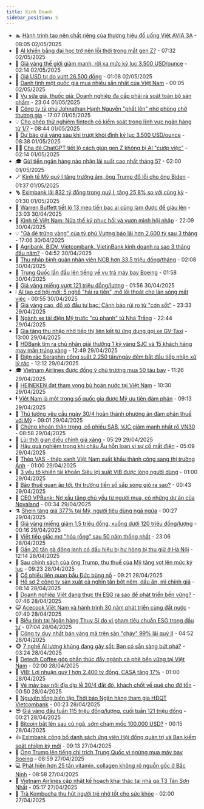 ```yaml
---
title: Kinh Doanh
sidebar_position: 5
---
```


<!-- dantri-kinh-doanh:START -->
- 🏊 [Hành trình tạo nên chất riêng của thương hiệu đồ uống Việt AVIA 3A](https://dantri.com.vn/kinh-doanh/hanh-trinh-tao-nen-chat-rieng-cua-thuong-hieu-do-uong-viet-avia-3a-20250502142727673.htm) - 08:05 02/05/2025
- 🦆 [AI khiến bằng đại học trở nên lỗi thời trong mắt gen Z?](https://dantri.com.vn/kinh-doanh/ai-khien-bang-dai-hoc-tro-nen-loi-thoi-trong-mat-gen-z-20250428195859850.htm) - 07:32 02/05/2025
- 🦄 [Giá vàng thế giới giảm mạnh, rời xa mức kỷ lục 3.500 USD/ounce](https://dantri.com.vn/kinh-doanh/gia-vang-the-gioi-giam-manh-roi-xa-muc-ky-luc-3500-usdounce-20250501234110694.htm) - 02:14 02/05/2025
- 🌝 [Giá USD tự do vượt 26.500 đồng](https://dantri.com.vn/kinh-doanh/gia-usd-tu-do-vuot-26500-dong-20250501230642937.htm) - 01:08 02/05/2025
- 💃 [Danh tính một quốc gia mua nhiều sắn nhất của Việt Nam](https://dantri.com.vn/kinh-doanh/danh-tinh-mot-quoc-gia-mua-nhieu-san-nhat-cua-viet-nam-20250501224638649.htm) - 00:05 02/05/2025
- 🦏 [Vụ sữa giả, thuốc giả: Doanh nghiệp đa cấp phải rà soát toàn bộ sản phẩm](https://dantri.com.vn/kinh-doanh/vu-sua-gia-thuoc-gia-doanh-nghiep-da-cap-phai-ra-soat-toan-bo-san-pham-20250501230107647.htm) - 23:04 01/05/2025
- 🦩 [Công ty tỷ phú Johnathan Hạnh Nguyễn &quot;phất lên&quot; nhờ phòng chờ thương gia](https://dantri.com.vn/kinh-doanh/cong-ty-ty-phu-johnathan-hanh-nguyen-phat-len-nho-phong-cho-thuong-gia-20250501065627284.htm) - 17:07 01/05/2025
- 💡 [Cho phép thử nghiệm fintech có kiểm soát trong lĩnh vực ngân hàng từ  1/7](https://dantri.com.vn/kinh-doanh/cho-phep-thu-nghiem-fintech-co-kiem-soat-trong-linh-vuc-ngan-hang-tu-17-20250501103153210.htm) - 08:44 01/05/2025
- 🌊 [Dự báo giá vàng sau khi trượt khỏi đỉnh kỷ lục 3.500 USD/ounce](https://dantri.com.vn/kinh-doanh/du-bao-gia-vang-sau-khi-truot-khoi-dinh-ky-luc-3500-usdounce-20250501010708814.htm) - 08:38 01/05/2025
- 🧑‍💻 [Cha đẻ ChatGPT tiết lộ cách giúp gen Z không bị AI &quot;cướp việc&quot;](https://dantri.com.vn/kinh-doanh/cha-de-chatgpt-tiet-lo-cach-giup-gen-z-khong-bi-ai-cuop-viec-20250429162752102.htm) - 02:14 01/05/2025
- 🎓 [Gửi tiền ngân hàng nào nhận lãi suất cao nhất tháng 5?](https://dantri.com.vn/kinh-doanh/gui-tien-ngan-hang-nao-nhan-lai-suat-cao-nhat-thang-5-20250501003034495.htm) - 02:00 01/05/2025
- 🪄 [Kinh tế Mỹ quý I tăng trưởng âm, ông Trump đổ lỗi cho ông Biden](https://dantri.com.vn/kinh-doanh/kinh-te-my-quy-i-tang-truong-am-ong-trump-do-loi-cho-ong-biden-20250501024905305.htm) - 01:37 01/05/2025
- 🪜 [Eximbank lãi 832 tỷ đồng trong quý I, tăng 25,8% so với cùng kỳ](https://dantri.com.vn/kinh-doanh/eximbank-lai-832-ty-dong-trong-quy-i-tang-258-so-voi-cung-ky-20250430201246732.htm) - 01:30 01/05/2025
- 🦄 [Warren Buffett tiết lộ 13 mẹo tiền bạc ai cũng làm được để giàu lên](https://dantri.com.vn/kinh-doanh/warren-buffett-tiet-lo-13-meo-tien-bac-ai-cung-lam-duoc-de-giau-len-20250429224252223.htm) - 23:03 30/04/2025
- 💯 [Kinh tế Việt Nam: Nửa thế kỷ phục hồi và vươn mình hội nhập](https://dantri.com.vn/kinh-doanh/kinh-te-viet-nam-nua-the-ky-phuc-hoi-va-vuon-minh-hoi-nhap-20250429090928341.htm) - 22:09 30/04/2025
- 💡 [&quot;Gà đẻ trứng vàng&quot; của tỷ phú Vượng báo lãi hơn 2.600 tỷ sau 3 tháng](https://dantri.com.vn/kinh-doanh/ga-de-trung-vang-cua-ty-phu-vuong-bao-lai-hon-2600-ty-sau-3-thang-20250430154640622.htm) - 17:06 30/04/2025
- 🧰 [Agribank, BIDV, Vietcombank, VietinBank kinh doanh ra sao 3 tháng đầu năm?](https://dantri.com.vn/kinh-doanh/agribank-bidv-vietcombank-vietinbank-kinh-doanh-ra-sao-3-thang-dau-nam-20250430094914130.htm) - 04:52 30/04/2025
- 🎊 [Thu nhập bình quân nhân viên NCB hơn 33,5 triệu đồng/tháng](https://dantri.com.vn/kinh-doanh/thu-nhap-binh-quan-nhan-vien-ncb-hon-335-trieu-dongthang-20250430013211191.htm) - 02:08 30/04/2025
- 🔭 [Trung Quốc lần đầu lên tiếng về vụ trả máy bay Boeing](https://dantri.com.vn/kinh-doanh/trung-quoc-lan-dau-len-tieng-ve-vu-tra-may-bay-boeing-20250429230857975.htm) - 01:58 30/04/2025
- 💼 [Giá vàng miếng vượt 121 triệu đồng/lượng](https://dantri.com.vn/kinh-doanh/gia-vang-mieng-vuot-121-trieu-dongluong-20250430065516541.htm) - 01:56 30/04/2025
- 🕯 [AI tạo cơ hội mới: 5 nghề &quot;hái ra tiền&quot;, mở lối thoát cho làn sóng mất việc](https://dantri.com.vn/kinh-doanh/ai-tao-co-hoi-moi-5-nghe-hai-ra-tien-mo-loi-thoat-cho-lan-song-mat-viec-20250428125018537.htm) - 00:55 30/04/2025
- 🫣 [Giá vàng cao, đổ xô đầu tư bạc: Cảnh báo rủi ro từ &quot;cơn sốt&quot;](https://dantri.com.vn/kinh-doanh/gia-vang-cao-do-xo-dau-tu-bac-canh-bao-rui-ro-tu-con-sot-20250429012633360.htm) - 23:33 29/04/2025
- 🤠 [Ngành xe tải điện Mỹ trước &quot;cú phanh&quot; từ Nhà Trắng](https://dantri.com.vn/kinh-doanh/nganh-xe-tai-dien-my-truoc-cu-phanh-tu-nha-trang-20250425102541206.htm) - 22:44 29/04/2025
- 🌈 [Gia tăng thu nhập nhờ tiếp thị liên kết từ ứng dụng gọi xe GV-Taxi](https://dantri.com.vn/kinh-doanh/gia-tang-thu-nhap-nho-tiep-thi-lien-ket-tu-ung-dung-goi-xe-gv-taxi-20250429154101795.htm) - 13:00 29/04/2025
- 🦅 [HDBank tìm ra chủ nhân giải thưởng 1 ký vàng SJC và 15 khách hàng may mắn trúng vàng](https://dantri.com.vn/kinh-doanh/hdbank-tim-ra-chu-nhan-giai-thuong-1-ky-vang-sjc-va-15-khach-hang-may-man-trung-vang-20250429194920653.htm) - 12:49 29/04/2025
- 🌁 [Điện rác Seraphin công suất 2.250 tấn/ngày đêm bắt đầu tiếp nhận xử lý rác](https://dantri.com.vn/kinh-doanh/dien-rac-seraphin-cong-suat-2250-tanngay-dem-bat-dau-tiep-nhan-xu-ly-rac-20250429181055161.htm) - 12:12 29/04/2025
- 🎓 [Vietnam Airlines được đồng ý chủ trương mua 50 tàu bay](https://dantri.com.vn/kinh-doanh/vietnam-airlines-duoc-dong-y-chu-truong-mua-50-tau-bay-20250429173453710.htm) - 11:26 29/04/2025
- 📝 [HEINEKEN đạt tham vọng bù hoàn nước tại Việt Nam](https://dantri.com.vn/kinh-doanh/heineken-dat-tham-vong-bu-hoan-nuoc-tai-viet-nam-20250429171831649.htm) - 10:30 29/04/2025
- 🕴 [Việt Nam là một trong số quốc gia được Mỹ ưu tiên đàm phán](https://dantri.com.vn/kinh-doanh/viet-nam-la-mot-trong-so-quoc-gia-duoc-my-uu-tien-dam-phan-20250429125822751.htm) - 09:13 29/04/2025
- 🧰 [Thủ tướng yêu cầu ngày 30/4 hoàn thành phương án đàm phán thuế với Mỹ](https://dantri.com.vn/kinh-doanh/thu-tuong-yeu-cau-ngay-304-hoan-thanh-phuong-an-dam-phan-thue-voi-my-20250429155941675.htm) - 09:01 29/04/2025
- 🤖 [Chứng khoán thận trọng, cổ phiếu SAB, VJC giảm mạnh nhất rổ VN30](https://dantri.com.vn/kinh-doanh/chung-khoan-than-trong-co-phieu-sab-vjc-giam-manh-nhat-ro-vn30-20250429153933587.htm) - 08:58 29/04/2025
- 🤠 [Lùi thời gian điều chỉnh giá xăng](https://dantri.com.vn/kinh-doanh/lui-thoi-gian-dieu-chinh-gia-xang-20250429111912639.htm) - 05:29 29/04/2025
- 🌮 [Hậu quả nghiêm trọng khi châu Âu hỗn loạn vì sự cố mất điện](https://dantri.com.vn/kinh-doanh/hau-qua-nghiem-trong-khi-chau-au-hon-loan-vi-su-co-mat-dien-20250429114047641.htm) - 05:09 29/04/2025
- 🦄 [Thép VAS - thép xanh Việt Nam xuất khẩu thành công sang thị trường Anh](https://dantri.com.vn/kinh-doanh/thep-vas-thep-xanh-viet-nam-xuat-khau-thanh-cong-sang-thi-truong-anh-20250428180357938.htm) - 01:00 29/04/2025
- 👺 [3 yếu tố khiến tài khoản Siêu lợi suất VIB được lòng người dùng](https://dantri.com.vn/kinh-doanh/3-yeu-to-khien-tai-khoan-sieu-loi-suat-vib-duoc-long-nguoi-dung-20250427162745869.htm) - 01:00 29/04/2025
- 🤗 [Bão thuế quan ập tới, thị trường tiền số sắp sóng gió ra sao?](https://dantri.com.vn/kinh-doanh/bao-thue-quan-ap-toi-thi-truong-tien-so-sap-song-gio-ra-sao-20250428012106836.htm) - 00:43 29/04/2025
- 💪 [CEO VPBank: Nợ xấu tăng chủ yếu từ người mua, có những dự án của Novaland](https://dantri.com.vn/kinh-doanh/ceo-vpbank-no-xau-tang-chu-yeu-tu-nguoi-mua-co-nhung-du-an-cua-novaland-20250428154851313.htm) - 00:34 29/04/2025
- ⚗️ [Shein tăng giá 377% tại Mỹ, người tiêu dùng ngã ngửa](https://dantri.com.vn/kinh-doanh/shein-tang-gia-377-tai-my-nguoi-tieu-dung-nga-ngua-20250428202537631.htm) - 00:27 29/04/2025
- 🧠 [Giá vàng miếng giảm 1,5 triệu đồng, xuống dưới 120 triệu đồng/lượng](https://dantri.com.vn/kinh-doanh/gia-vang-mieng-giam-15-trieu-dong-xuong-duoi-120-trieu-dongluong-20250429005308197.htm) - 00:16 29/04/2025
- 🗽 [Viết tiếp giấc mơ &quot;hóa rồng&quot; sau 50 năm thống nhất](https://dantri.com.vn/kinh-doanh/viet-tiep-giac-mo-hoa-rong-sau-50-nam-thong-nhat-20250426120822941.htm) - 23:06 28/04/2025
- 🫣 [Gần 20 tấn gà đông lạnh có dấu hiệu bị hư hỏng bị thu giữ ở Hà Nội](https://dantri.com.vn/kinh-doanh/gan-20-tan-ga-dong-lanh-co-dau-hieu-bi-hu-hong-bi-thu-giu-o-ha-noi-20250428172827979.htm) - 12:14 28/04/2025
- 🫣 [Sau chính sách của ông Trump, thu thuế của Mỹ tăng vọt lên mức kỷ lục](https://dantri.com.vn/kinh-doanh/sau-chinh-sach-cua-ong-trump-thu-thue-cua-my-tang-vot-len-muc-ky-luc-20250428153740170.htm) - 09:23 28/04/2025
- 🫣 [Cổ phiếu liên quan bầu Đức bùng nổ](https://dantri.com.vn/kinh-doanh/co-phieu-lien-quan-bau-duc-bung-no-20250428152520013.htm) - 09:21 28/04/2025
- 💂 [Hồ sơ 2 công ty sản xuất cả nghìn tấn bột nêm, dầu ăn, mì chính giả](https://dantri.com.vn/kinh-doanh/ho-so-2-cong-ty-san-xuat-ca-nghin-tan-bot-nem-dau-an-mi-chinh-gia-20250428150028256.htm) - 08:14 28/04/2025
- 💫 [Doanh nghiệp Việt đang thực thi ESG ra sao để phát triển bền vững?](https://dantri.com.vn/kinh-doanh/doanh-nghiep-viet-dang-thuc-thi-esg-ra-sao-de-phat-trien-ben-vung-20250113161906566.htm) - 07:46 28/04/2025
- 😺 [Acecook Việt Nam và hành trình 30 năm phát triển cùng đất nước](https://dantri.com.vn/kinh-doanh/acecook-viet-nam-va-hanh-trinh-30-nam-phat-trien-cung-dat-nuoc-20250428141241592.htm) - 07:40 28/04/2025
- 🦆 [Biểu tình tại Ngân hàng Thụy Sĩ do vi phạm tiêu chuẩn ESG trong đầu tư](https://dantri.com.vn/kinh-doanh/bieu-tinh-tai-ngan-hang-thuy-si-do-vi-pham-tieu-chuan-esg-trong-dau-tu-20250428131306512.htm) - 07:04 28/04/2025
- 👀 [Công ty duy nhất bán vàng mã trên sàn &quot;cháy&quot; 99% lãi quý II](https://dantri.com.vn/kinh-doanh/cong-ty-duy-nhat-ban-vang-ma-tren-san-chay-99-lai-quy-ii-20250428080054117.htm) - 04:52 28/04/2025
- 🐵 [7 nghề AI lương khủng đang gây sốt: Bạn có sẵn sàng bứt phá?](https://dantri.com.vn/kinh-doanh/7-nghe-ai-luong-khung-dang-gay-sot-ban-co-san-sang-but-pha-20250426144224771.htm) - 03:24 28/04/2025
- 🤖 [Detech Coffee góp phần thúc đẩy ngành cà phê bền vững tại Việt Nam](https://dantri.com.vn/kinh-doanh/detech-coffee-gop-phan-thuc-day-nganh-ca-phe-ben-vung-tai-viet-nam-20250427110514859.htm) - 02:00 28/04/2025
- 💂 [VIB: Lợi nhuận quý I hơn 2.400 tỷ đồng, CASA tăng 17%](https://dantri.com.vn/kinh-doanh/vib-loi-nhuan-quy-i-hon-2400-ty-dong-casa-tang-17-20250427215944793.htm) - 01:00 28/04/2025
- 🦆 [Vé máy bay nội địa dịp lễ 30/4 đắt đỏ, khách chốt về quê cho đỡ tốn](https://dantri.com.vn/kinh-doanh/ve-may-bay-noi-dia-dip-le-304-dat-do-khach-chot-ve-que-cho-do-ton-20250426004027356.htm) - 00:50 28/04/2025
- 🦅 [Nguyên tổng biên tập Thời báo Ngân hàng tham gia HĐQT Vietcombank](https://dantri.com.vn/kinh-doanh/nguyen-tong-bien-tap-thoi-bao-ngan-hang-tham-gia-hdqt-vietcombank-20250428004344406.htm) - 00:23 28/04/2025
- 😎 [Giá vàng đầu tuần 115 triệu đồng/lượng, cuối tuần 121 triệu đồng](https://dantri.com.vn/kinh-doanh/gia-vang-dau-tuan-115-trieu-dongluong-cuoi-tuan-121-trieu-dong-20250428071341712.htm) - 00:21 28/04/2025
- 🐎 [Bitcoin bật lên sau cú ngã, sớm chạm mốc 100.000 USD?](https://dantri.com.vn/kinh-doanh/bitcoin-bat-len-sau-cu-nga-som-cham-moc-100000-usd-20250428004437705.htm) - 00:15 28/04/2025
- 👍 [Eximbank công bố danh sách ứng viên Hội đồng quản trị và Ban kiểm soát nhiệm kỳ mới](https://dantri.com.vn/kinh-doanh/eximbank-cong-bo-danh-sach-ung-vien-hoi-dong-quan-tri-va-ban-kiem-soat-nhiem-ky-moi-20250427135922966.htm) - 09:13 27/04/2025
- 🦒 [Ông Trump lên tiếng chỉ trích Trung Quốc vì ngừng mua máy bay Boeing](https://dantri.com.vn/kinh-doanh/ong-trump-len-tieng-chi-trich-trung-quoc-vi-ngung-mua-may-bay-boeing-20250426195851927.htm) - 08:59 27/04/2025
- 💻 [Phát hiện hơn 25 tấn vitamin, collagen không rõ nguồn gốc ở Bắc Ninh](https://dantri.com.vn/kinh-doanh/phat-hien-hon-25-tan-vitamin-collagen-khong-ro-nguon-goc-o-bac-ninh-20250427110049334.htm) - 08:58 27/04/2025
- 👺 [Vietnam Airlines cập nhật kế hoạch khai thác tại nhà ga T3 Tân Sơn Nhất](https://dantri.com.vn/kinh-doanh/vietnam-airlines-cap-nhat-ke-hoach-khai-thac-tai-nha-ga-t3-tan-son-nhat-20250427114101625.htm) - 05:17 27/04/2025
- 🧐 [Trà Kombucha thu hút người trẻ nhờ tốt cho sức khỏe](https://dantri.com.vn/kinh-doanh/tra-kombucha-thu-hut-nguoi-tre-nho-tot-cho-suc-khoe-20250427074422815.htm) - 02:00 27/04/2025<!-- dantri-kinh-doanh:END -->
